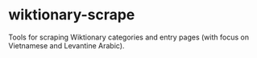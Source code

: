 # wiktionary-scrape
Tools for scraping Wiktionary categories and entry pages (with focus on Vietnamese and Levantine Arabic).
